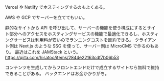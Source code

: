 Vercel や Netlify でホスティングするのもよくある。

AWS や GCP でサーバーを立ててもいい。

静的なサイトから API を呼び出して、サーバーの機能を使う構成にするとサイト部分へのアクセスをホスティングサービスの機能で最適化できるし、ホスティングサービスは利用料が安いのでランニングコストを節約できる。
クライアント側は Next.js のような SSG を使って、サーバー側は MicroCMS で作るのもあり。
最近はこれを JAMStack という。
https://qiita.com/hisatoo/items/2844e22163cdf7b06b53

コンテンツを生成してからフロントエンドだけで成立するサイトなら無料で維持できることがある。
バックエンドはお金かかりがち。
